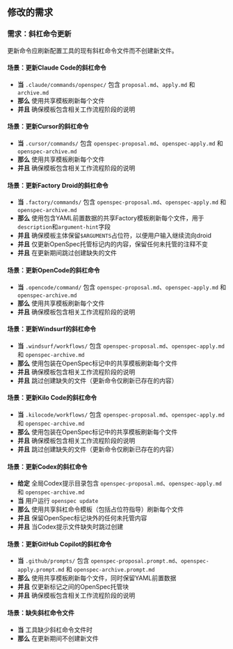 ## 修改的需求
### 需求：斜杠命令更新
更新命令应刷新配置工具的现有斜杠命令文件而不创建新文件。

#### 场景：更新Claude Code的斜杠命令
- **当** `.claude/commands/openspec/` 包含 `proposal.md`、`apply.md` 和 `archive.md`
- **那么** 使用共享模板刷新每个文件
- **并且** 确保模板包含相关工作流程阶段的说明

#### 场景：更新Cursor的斜杠命令
- **当** `.cursor/commands/` 包含 `openspec-proposal.md`、`openspec-apply.md` 和 `openspec-archive.md`
- **那么** 使用共享模板刷新每个文件
- **并且** 确保模板包含相关工作流程阶段的说明

#### 场景：更新Factory Droid的斜杠命令
- **当** `.factory/commands/` 包含 `openspec-proposal.md`、`openspec-apply.md` 和 `openspec-archive.md`
- **那么** 使用包含YAML前置数据的共享Factory模板刷新每个文件，用于`description`和`argument-hint`字段
- **并且** 确保模板主体保留`$ARGUMENTS`占位符，以便用户输入继续流向droid
- **并且** 仅更新OpenSpec托管标记内的内容，保留任何未托管的注释不变
- **并且** 在更新期间跳过创建缺失的文件

#### 场景：更新OpenCode的斜杠命令
- **当** `.opencode/command/` 包含 `openspec-proposal.md`、`openspec-apply.md` 和 `openspec-archive.md`
- **那么** 使用共享模板刷新每个文件
- **并且** 确保模板包含相关工作流程阶段的说明

#### 场景：更新Windsurf的斜杠命令
- **当** `.windsurf/workflows/` 包含 `openspec-proposal.md`、`openspec-apply.md` 和 `openspec-archive.md`
- **那么** 使用包装在OpenSpec标记中的共享模板刷新每个文件
- **并且** 确保模板包含相关工作流程阶段的说明
- **并且** 跳过创建缺失的文件（更新命令仅刷新已存在的内容）

#### 场景：更新Kilo Code的斜杠命令
- **当** `.kilocode/workflows/` 包含 `openspec-proposal.md`、`openspec-apply.md` 和 `openspec-archive.md`
- **那么** 使用包装在OpenSpec标记中的共享模板刷新每个文件
- **并且** 确保模板包含相关工作流程阶段的说明
- **并且** 跳过创建缺失的文件（更新命令仅刷新已存在的内容）

#### 场景：更新Codex的斜杠命令
- **给定** 全局Codex提示目录包含 `openspec-proposal.md`、`openspec-apply.md` 和 `openspec-archive.md`
- **当** 用户运行 `openspec update`
- **那么** 使用共享斜杠命令模板（包括占位符指导）刷新每个文件
- **并且** 保留OpenSpec标记块外的任何未托管内容
- **并且** 当Codex提示文件缺失时跳过创建

#### 场景：更新GitHub Copilot的斜杠命令
- **当** `.github/prompts/` 包含 `openspec-proposal.prompt.md`、`openspec-apply.prompt.md` 和 `openspec-archive.prompt.md`
- **那么** 使用共享模板刷新每个文件，同时保留YAML前置数据
- **并且** 仅更新标记之间的OpenSpec托管块
- **并且** 确保模板包含相关工作流程阶段的说明

#### 场景：缺失斜杠命令文件
- **当** 工具缺少斜杠命令文件时
- **那么** 在更新期间不创建新文件